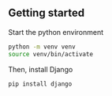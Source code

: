 ## Getting started

Start the python environment

```bash
python -m venv venv
source venv/bin/activate
```

Then, install Django

```bash
pip install django
```
